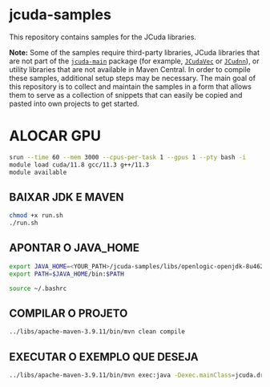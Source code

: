 # jcuda-samples

This repository contains samples for the JCuda libraries.

**Note:** Some of the samples require third-party libraries, JCuda
libraries that are not part of the [`jcuda-main`](https://github.com/jcuda/jcuda-main) 
package (for example, [`JCudaVec`](https://github.com/jcuda/jcuda-vec) or 
[`JCudnn`](https://github.com/jcuda/jcudnn)), or utility libraries
that are not available in Maven Central. In order to compile these
samples, additional setup steps may be necessary. The main goal
of this repository is to collect and maintain the samples in a 
form that allows them to serve as a collection of snippets that
can easily be copied and pasted into own projects to get started.

# ALOCAR GPU
```bash
srun --time 60 --mem 3000 --cpus-per-task 1 --gpus 1 --pty bash -i
module load cuda/11.8 gcc/11.3 g++/11.3
module available 
```

## BAIXAR JDK E MAVEN
```bash 
chmod +x run.sh
./run.sh
```

## APONTAR O JAVA_HOME
```bash
export JAVA_HOME=<YOUR_PATH>/jcuda-samples/libs/openlogic-openjdk-8u462-b08-linux-x64
export PATH=$JAVA_HOME/bin:$PATH

source ~/.bashrc
```

## COMPILAR O PROJETO
```bash
../libs/apache-maven-3.9.11/bin/mvn clean compile
```

## EXECUTAR O EXEMPLO QUE DESEJA
```bash
../libs/apache-maven-3.9.11/bin/mvn exec:java -Dexec.mainClass=jcuda.driver.samples.JCudaVectorAdd
```
